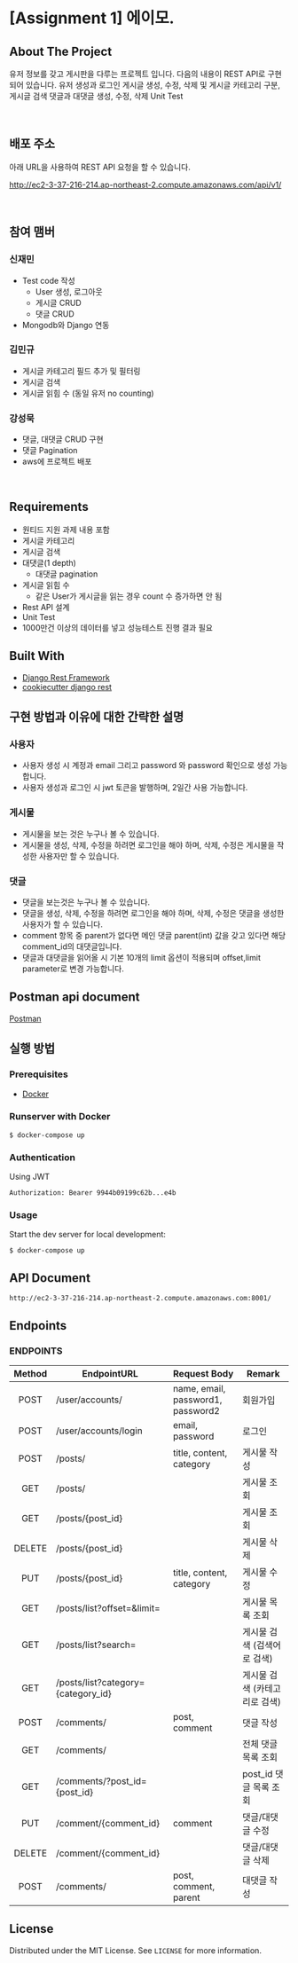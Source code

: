 <!-- PROJECT LOGO -->

# [Assignment 1] 에이모.



<!-- ABOUT THE PROJECT -->

## About The Project

유저 정보를 갖고 게시판을 다루는 프로젝트 입니다.
다음의 내용이 REST API로 구현되어 있습니다.
유저 생성과 로그인
게시글 생성, 수정, 삭제 및 게시글 카테고리 구분, 게시글 검색
댓글과 대댓글 생성, 수정, 삭제
Unit Test

<br>

## 배포 주소

아래 URL을 사용하여 REST API 요청을 할 수 있습니다.

http://ec2-3-37-216-214.ap-northeast-2.compute.amazonaws.com/api/v1/

<br>

## 참여 맴버

### 신재민

- Test code 작성
  - User 생성, 로그아웃
  - 게시글 CRUD
  - 댓글 CRUD
- Mongodb와 Django 연동

### 김민규

- 게시글 카테고리 필드 추가 및 필터링
- 게시글 검색
- 게시글 읽힘 수 (동일 유저 no counting)

### 강성묵

- 댓글, 대댓글 CRUD 구현
- 댓글 Pagination
- aws에 프로젝트 배포

<br>

## Requirements

- 원티드 지원 과제 내용 포함
- 게시글 카테고리
- 게시글 검색
- 대댓글(1 depth)
  - 대댓글 pagination
- 게시글 읽힘 수
  - 같은 User가 게시글을 읽는 경우 count 수 증가하면 안 됨
- Rest API 설계
- Unit Test
- 1000만건 이상의 데이터를 넣고 성능테스트 진행 결과 필요


## Built With

- [Django Rest Framework](https://www.django-rest-framework.org/)
- [cookiecutter django rest ](https://github.com/agconti/cookiecutter-django-rest)

## 구현 방법과 이유에 대한 간략한 설명

### 사용자

- 사용자 생성 시 계정과 email 그리고 password 와 password 확인으로 생성 가능합니다.
- 사용자 생성과 로그인 시 jwt 토큰을 발행하며, 2일간 사용 가능합니다.

### 게시물

- 게시물을 보는 것은 누구나 볼 수 있습니다.
- 게시물을 생성, 삭제, 수정을 하려면 로그인을 해야 하며, 삭제, 수정은 게시물을 작성한 사용자만 할 수 있습니다.

### 댓글

- 댓글을 보는것은 누구나 볼 수 있습니다.
- 댓글을 생성, 삭제, 수정을 하려면 로그인을 해야 하며, 삭제, 수정은 댓글을 생성한 사용자가 할 수 있습니다.
- comment 항목 중 parent가 없다면 메인 댓글 parent(int) 값을 갖고 있다면 해당 comment_id의 대댓글입니다.
- 댓글과 대댓글을 읽어올 시 기본 10개의 limit 옵션이 적용되며 offset,limit parameter로 변경 가능합니다.

## Postman api document
[Postman](https://documenter.getpostman.com/view/13670333/UVBzn9jz)

<!-- GETTING STARTED -->

## 실행 방법

### Prerequisites

- [Docker](https://docs.docker.com/docker-for-mac/install/)

### Runserver with Docker

```
$ docker-compose up
```

### Authentication

Using JWT

```
Authorization: Bearer 9944b09199c62b...e4b
```

<!-- USAGE EXAMPLES -->

### Usage

Start the dev server for local development:

```
$ docker-compose up
```

## API Document

```
http://ec2-3-37-216-214.ap-northeast-2.compute.amazonaws.com:8001/
```

## Endpoints

### ENDPOINTS

| Method | EndpointURL                        | Request Body                      | Remark                        |
| :----: | ---------------------------------- | --------------------------------- | ----------------------------- |
|  POST  | /user/accounts/                    | name, email, password1, password2 | 회원가입                      |
|  POST  | /user/accounts/login               | email, password                   | 로그인                        |
|  POST  | /posts/                            | title, content, category          | 게시물 작성                   |
|  GET   | /posts/                            |                                   | 게시물 조회                   |
|  GET   | /posts/{post_id}                   |                                   | 게시물 조회                   |
| DELETE | /posts/{post_id}                   |                                   | 게시물 삭제                   |
|  PUT   | /posts/{post_id}                   | title, content, category          | 게시물 수정                   |
|  GET   | /posts/list?offset=&limit=         |                                   | 게시물 목록 조회              |
|  GET   | /posts/list?search=                |                                   | 게시물 검색 (검색어로 검색)   |
|  GET   | /posts/list?category={category_id} |                                   | 게시물 검색 (카테고리로 검색) |
|  POST  | /comments/                         | post, comment                     | 댓글 작성                     |
|  GET   | /comments/                         |                                   | 전체 댓글 목록 조회           |
|  GET   | /comments/?post_id={post_id}       |                                   | post_id 댓글 목록 조회        |
|  PUT   | /comment/{comment_id}              | comment                           | 댓글/대댓글 수정              |
| DELETE | /comment/{comment_id}              |                                   | 댓글/대댓글 삭제              |
|  POST  | /comments/                         | post, comment, parent             | 대댓글 작성                   |

<!-- LICENSE -->

## License

Distributed under the MIT License. See `LICENSE` for more information.
